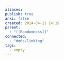 ```yaml
---
aliases: 
publish: true
anki: false
created: 2024-04-11 14:19
parent:
  - "[[Randomness]]"
connected:
  - "#обс/linking"
tags:
  - empty
---
```

